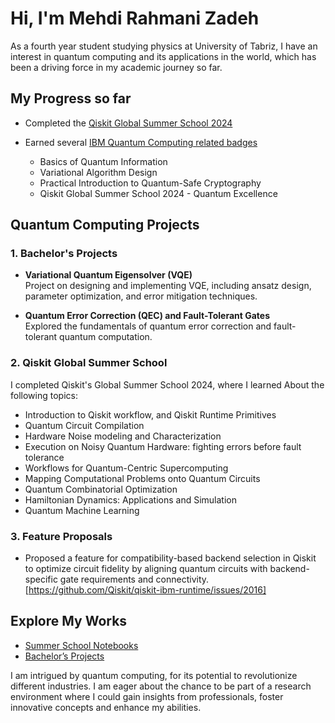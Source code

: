 # Hi, I'm Mehdi Rahmani Zadeh

As a fourth year student studying physics at University of Tabriz, I have an interest in quantum computing and its applications in the world, which has been a driving force in my academic journey so far. 

## My Progress so far

- Completed the [Qiskit Global Summer School 2024](https://www.credly.com/users/mehdi-rahmani-zadeh)


- Earned several [IBM Quantum Computing related badges](https://www.credly.com/users/mehdi-rahmani-zadeh)
    - Basics of Quantum Information
    - Variational Algorithm Design
    - Practical Introduction to Quantum-Safe Cryptography
    - Qiskit Global Summer School 2024 - Quantum Excellence
## Quantum Computing Projects
### 1. Bachelor's Projects

- **Variational Quantum Eigensolver (VQE)**  
  Project on designing and implementing VQE, including ansatz design, parameter optimization, and error mitigation techniques.

- **Quantum Error Correction (QEC) and Fault-Tolerant Gates**  
  Explored the fundamentals of quantum error correction and fault-tolerant quantum computation.

### 2. Qiskit Global Summer School
I completed Qiskit's Global Summer School 2024, where I learned About the following topics:
- Introduction to Qiskit workflow, and Qiskit Runtime Primitives
- Quantum Circuit Compilation
- Hardware Noise modeling and Characterization
- Execution on Noisy Quantum Hardware: fighting errors before fault tolerance
- Workflows for Quantum-Centric Supercomputing
- Mapping Computational Problems onto Quantum Circuits
- Quantum Combinatorial Optimization
- Hamiltonian Dynamics: Applications and Simulation
- Quantum Machine Learning

### 3. Feature Proposals
- Proposed a feature for compatibility-based backend selection in Qiskit to optimize circuit fidelity by aligning quantum circuits with backend-specific gate requirements and connectivity. [https://github.com/Qiskit/qiskit-ibm-runtime/issues/2016]



## Explore My Works
- [Summer School Notebooks](https://github.com/Mehdi-Rahmani/Mehdi-Rahmani/tree/main/Summer-School-Notebooks)
- [Bachelor’s Projects](https://github.com/Mehdi-Rahmani/Mehdi-Rahmani/tree/main/Bachelor-Projects)

I am intrigued by quantum computing, for its potential to revolutionize different industries. I am eager about the chance to be part of a research environment where I could gain insights from professionals, foster innovative concepts and enhance my abilities. 
